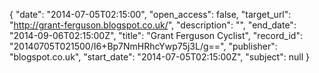 {
  "date": "2014-07-05T02:15:00", 
  "open_access": false, 
  "target_url": "http://grant-ferguson.blogspot.co.uk/", 
  "description": "", 
  "end_date": "2014-09-06T02:15:00Z", 
  "title": "Grant Ferguson Cyclist", 
  "record_id": "20140705T021500/I6+Bp7NmHRhcYwp75j3L/g==", 
  "publisher": "blogspot.co.uk", 
  "start_date": "2014-07-05T02:15:00Z", 
  "subject": null
}


